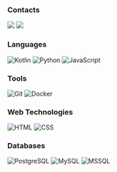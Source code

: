 ### Contacts

[![](https://img.shields.io/badge/Telegram-161B22?style=for-the-badge&logo=telegram&logoColor=ffffff)](https://t.me/matvenoid)
[![](https://img.shields.io/badge/VK-161B22?style=for-the-badge&logo=vk&logoColor=ffffff)](http://vk.com/matvenoid)

### Languages

![Kotlin](https://img.shields.io/badge/kotlin-161B22?style=for-the-badge&logo=kotlin&logoColor=ffffff)
![Python](https://img.shields.io/badge/python-161B22?style=for-the-badge&logo=python&logoColor=ffffff)
![JavaScript](https://img.shields.io/badge/javascript-161B22?style=for-the-badge&logo=javascript&logoColor=ffffff)

### Tools
![Git](https://img.shields.io/badge/git-161B22?style=for-the-badge&logo=git&logoColor=ffffff)
![Docker](https://img.shields.io/badge/docker-161B22?style=for-the-badge&logo=docker&logoColor=ffffff)

### Web Technologies

![HTML](https://img.shields.io/badge/html-161B22?style=for-the-badge&logo=html5&logoColor=ffffff)
![CSS](https://img.shields.io/badge/css-161B22?style=for-the-badge&logo=css3&logoColor=ffffff)

### Databases
![PostgreSQL](https://img.shields.io/badge/postgresql-161B22?style=for-the-badge&logo=postgresql&logoColor=ffffff)
![MySQL](https://img.shields.io/badge/mysql-161B22?style=for-the-badge&logo=mysql&logoColor=ffffff)
![MSSQL](https://img.shields.io/badge/mssql-161B22?style=for-the-badge&logo=mssql&logoColor=ffffff)
